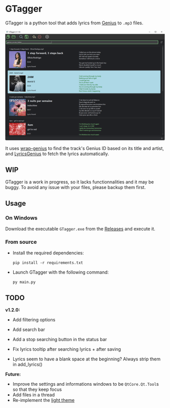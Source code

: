 # GTagger

GTagger is a python tool that adds lyrics from [Genius](https://genius.com/) to `.mp3` files.

![Screenshot of the main window](docs/gtagger.png)

It uses [wrap-genius](https://github.com/fedecalendino/wrap-genius) to find the track's Genius ID based on its title and artist, and [LyricsGenius](https://github.com/johnwmillr/LyricsGenius) to fetch the lyrics automatically.

## WIP

GTagger is a work in progress, so it lacks functionnalities and it may be buggy. To avoid any issue with your files, please backup them first.

## Usage

### On Windows

Download the executable `GTagger.exe` from the [Releases](https://github.com/maelchiotti/GTagger/releases) and execute it.

### From source

- Install the required dependencies:

  ```shell
  pip install -r requirements.txt
  ```

- Launch GTagger with the following command:

  ```shell
  py main.py
  ```

## TODO

**v1.2.0:**

- Add filtering options
- Add search bar
- Add a stop searching button in the status bar

- Fix lyrics tooltip after searching lyrics + after saving
- Lyrics seem to have a blank space at the beginning? Always strip them in add_lyrics()

**Future:**

- Improve the settings and informations windows to be `QtCore.Qt.Tool`s so that they keep focus
- Add files in a thread
- Re-implement the [light theme](https://github.com/maelchiotti/GTagger/tree/light_theme)
